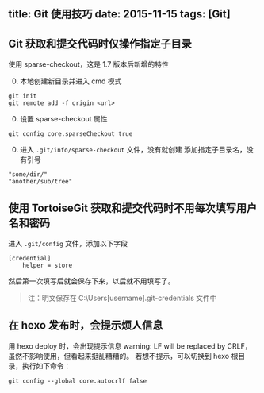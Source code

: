 title: Git 使用技巧
date: 2015-11-15
tags: [Git]
---
## Git 获取和提交代码时仅操作指定子目录
使用 sparse-checkout，这是 1.7 版本后新增的特性

0. 本地创建新目录并进入 cmd 模式
``` hash
git init
git remote add -f origin <url>
```
0. 设置 sparse-checkout 属性
``` hash
git config core.sparseCheckout true
```
0. 进入 `.git/info/sparse-checkout` 文件，没有就创建
添加指定子目录名，没有引号
``` hash
"some/dir/"
"another/sub/tree"
```

## 使用 TortoiseGit 获取和提交代码时不用每次填写用户名和密码
进入 `.git/config` 文件，添加以下字段
``` hash
[credential]
    helper = store
```
然后第一次填写后就会保存下来，以后就不用填写了。
> 注：明文保存在 C:\Users\[username]\.git-credentials 文件中

## 在 hexo 发布时，会提示烦人信息
用 hexo deploy 时，会出现提示信息 warning: LF will be replaced by CRLF，虽然不影响使用，但看起来挺乱糟糟的。
若想不提示，可以切换到 hexo 根目录，执行如下命令：
```
git config --global core.autocrlf false
```
